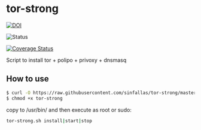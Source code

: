 # tor-strong

[![DOI](https://zenodo.org/badge/4102/sinfallas/tor-strong.svg)](https://zenodo.org/badge/latestdoi/4102/sinfallas/tor-strong)

![Status](https://api.travis-ci.org/sinfallas/tor-strong.svg) 

[![Coverage Status](https://coveralls.io/repos/sinfallas/tor-strong/badge.svg?branch=master&service=github)](https://coveralls.io/github/sinfallas/tor-strong?branch=master)

Script to install tor + polipo + privoxy + dnsmasq

## How to use

```bash
$ curl -O https://raw.githubusercontent.com/sinfallas/tor-strong/master/tor-strong
$ chmod +x tor-strong
```
copy to /usr/bin/ and then execute as root or sudo:

```bash
tor-strong.sh install|start|stop
```
